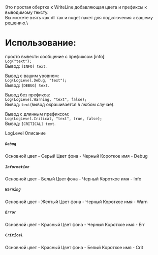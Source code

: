 Это простая обертка к WriteLine добавляющая цвета и префиксы к выводимому тексту.\
Вы можете взять как dll так и nuget пакет для подключения к вашему решению.\
# Использование:
просто вывести сообщение с префиксом [info]\
`Log("text");`\
Вывод: `[INFO] text`.

Вывод с вашим уровнем:\
`Log(LogLevel.Debug, "text");`\
Вывод: `[DEBUG] text`.

Вывод без префикса:\
`Log(LogLevel.Warning, "text", false);`\
Вывод: `text`(вывод окрашивается в любом случае).

Вывод c длинным префиксом:\
`Log(LogLevel.Critical, "text", true, false);`\
Вывод: `[CRITICAL] text`.

LogLevel Описание
##### `Debug`
Основной цвет - Серый
Цвет фона - Черный
Короткое имя - Debug

##### `Information`
Основной цвет - Белый
Цвет фона - Черный
Короткое имя - Info

##### `Warning`
Основной цвет - Желтый
Цвет фона - Черный
Короткое имя - Warn

##### `Error`
Основной цвет - Красный
Цвет фона - Черный
Короткое имя - Err

##### `Critical`
Основной цвет - Красный
Цвет фона - Белый
Короткое имя - Crit
